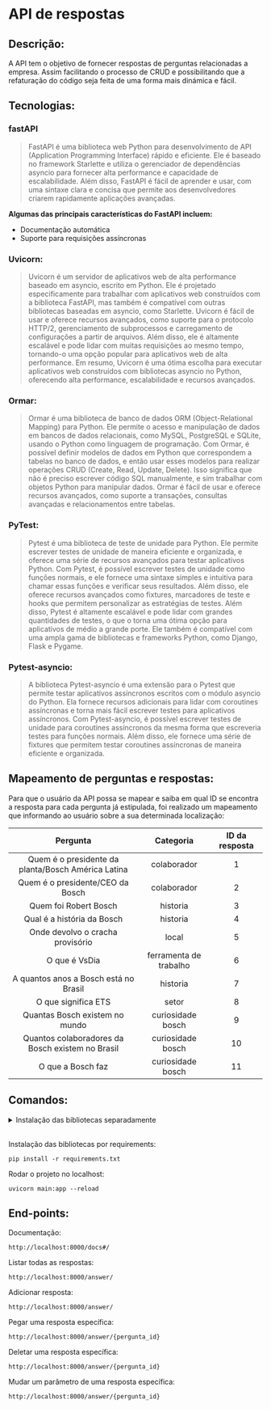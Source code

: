 # API de respostas

## Descrição:
A API tem o objetivo de fornecer respostas de perguntas relacionadas a empresa. Assim facilitando o processo de CRUD e possibilitando que a refaturação do código seja feita de uma forma mais dinámica e fácil.

## Tecnologias:
### fastAPI
> FastAPI é uma biblioteca web Python para desenvolvimento de API (Application Programming Interface) rápido e eficiente. Ele é baseado no framework Starlette e utiliza o gerenciador de dependências asyncio para fornecer alta performance e capacidade de escalabilidade.
> Além disso, FastAPI é fácil de aprender e usar, com uma sintaxe clara e concisa que permite aos desenvolvedores criarem rapidamente aplicações avançadas.

**Algumas das principais características do FastAPI incluem:**
- Documentação automática
- Suporte para requisições assíncronas

### Uvicorn:
> Uvicorn é um servidor de aplicativos web de alta performance baseado em asyncio, escrito em Python. Ele é projetado especificamente para trabalhar com aplicativos web construídos com a biblioteca FastAPI, mas também é compatível com outras bibliotecas baseadas em asyncio, como Starlette.
> Uvicorn é fácil de usar e oferece recursos avançados, como suporte para o protocolo HTTP/2, gerenciamento de subprocessos e carregamento de configurações a partir de arquivos. Além disso, ele é altamente escalável e pode lidar com muitas requisições ao mesmo tempo, tornando-o uma opção popular para aplicativos web de alta performance.
> Em resumo, Uvicorn é uma ótima escolha para executar aplicativos web construídos com bibliotecas asyncio no Python, oferecendo alta performance, escalabilidade e recursos avançados.

### Ormar:
> Ormar é uma biblioteca de banco de dados ORM (Object-Relational Mapping) para Python. Ele permite o acesso e manipulação de dados em bancos de dados relacionais, como MySQL, PostgreSQL e SQLite, usando o Python como linguagem de programação.
> Com Ormar, é possível definir modelos de dados em Python que correspondem a tabelas no banco de dados, e então usar esses modelos para realizar operações CRUD (Create, Read, Update, Delete). Isso significa que não é preciso escrever código SQL manualmente, e sim trabalhar com objetos Python para manipular dados.
> Ormar é fácil de usar e oferece recursos avançados, como suporte a transações, consultas avançadas e relacionamentos entre tabelas.

### PyTest:
> Pytest é uma biblioteca de teste de unidade para Python. Ele permite escrever testes de unidade de maneira eficiente e organizada, e oferece uma série de recursos avançados para testar aplicativos Python.
> Com Pytest, é possível escrever testes de unidade como funções normais, e ele fornece uma sintaxe simples e intuitiva para chamar essas funções e verificar seus resultados. Além disso, ele oferece recursos avançados como fixtures, marcadores de teste e hooks que permitem personalizar as estratégias de testes.
> Além disso, Pytest é altamente escalável e pode lidar com grandes quantidades de testes, o que o torna uma ótima opção para aplicativos de médio a grande porte. Ele também é compatível com uma ampla gama de bibliotecas e frameworks Python, como Django, Flask e Pygame.

### Pytest-asyncio:
> A biblioteca Pytest-asyncio é uma extensão para o Pytest que permite testar aplicativos assíncronos escritos com o módulo asyncio do Python. Ela fornece recursos adicionais para lidar com coroutines assíncronas e torna mais fácil escrever testes para aplicativos assíncronos.
> Com Pytest-asyncio, é possível escrever testes de unidade para coroutines assíncronos da mesma forma que escreveria testes para funções normais. Além disso, ele fornece uma série de fixtures que permitem testar coroutines assíncronas de maneira eficiente e organizada.

## Mapeamento de perguntas e respostas:
Para que o usuário da API possa se mapear e saiba em qual ID se encontra a resposta para cada pergunta já estipulada, foi realizado um mapeamento que informando ao usuário sobre a sua determinada localização:

Pergunta | Categoria | ID da resposta
:-----: | :-----: |:-----:
Quem é o presidente da planta/Bosch América Latina | colaborador | 1
Quem é o presidente/CEO da Bosch | colaborador | 2
Quem foi Robert Bosch | historia | 3
Qual é a história da Bosch | historia | 4
Onde devolvo o cracha provisório | local | 5
O que é VsDia | ferramenta de trabalho | 6
A quantos anos a Bosch está no Brasil | historia | 7
O que significa ETS | setor | 8
Quantas Bosch existem no mundo | curiosidade bosch | 9
Quantos colaboradores da Bosch existem no Brasil| curiosidade bosch | 10
O que a Bosch faz | curiosidade bosch | 11

## Comandos:

<details>
<summary>Instalação das bibliotecas separadamente</summary>

Instalação da boblioteca fastAPI:
```
pip install fastapi
```
Instalação da boblioteca uvicorn:
```
pip install uvicorn[standard]
```
Instalação da bibliteca para banco de dados:
```
pip install ormar[sqlite]
```
Instalação da bibliteca de testes:
```
pip install pytest
```
Instalação da bibliteca para teste assíncronos:
```
pip install pytest-asyncio
```

***
</details>

<br>

Instalação das bibliotecas por requirements:
```
pip install -r requirements.txt
```
Rodar o projeto no localhost: 
```
uvicorn main:app --reload
```

## End-points:

Documentação:
```
http://localhost:8000/docs#/
```
Listar todas as respostas:
```
http://localhost:8000/answer/
```
Adicionar resposta:
```
http://localhost:8000/answer/
```
Pegar uma resposta específica:
```
http://localhost:8000/answer/{pergunta_id}
```
Deletar uma resposta específica:
```
http://localhost:8000/answer/{pergunta_id}
```
Mudar um parâmetro de uma resposta específica:
```
http://localhost:8000/answer/{pergunta_id}
```